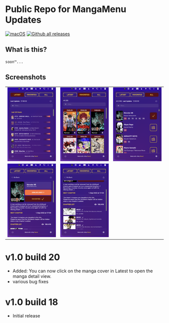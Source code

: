 # Public Repo for MangaMenu Updates
[![macOS](https://svgshare.com/i/ZjP.svg)](https://svgshare.com/i/ZjP.svg)
[![Github all releases](https://img.shields.io/github/downloads/tensei/MangaMenu-public/total.svg)](https://github.com/tensei/MangaMenu-public/releases/)

## What is this?

    soon™...

## Screenshots

<table>
    <tr>
        <td><img src="./images/MangaMenu-0.png" alt="Home Screen" /></td>
        <td><img src="./images/MangaMenu-1.png" alt="Favorites Screen" /></td>
        <td><img src="./images/MangaMenu-2.png" alt="All Screen" /></td>
    </tr>
    <tr>
        <td><img src="./images/MangaMenu-3.png" alt="Details Screen" /></td>
        <td><img src="./images/MangaMenu-4.png" alt="Details Chapter Screen" /></td>
    </tr>
</table>

# v1.0 build 20

- Added: You can now click on the manga cover in Latest to open the manga detail view.
- various bug fixes

# v1.0 build 18

- Initial release
